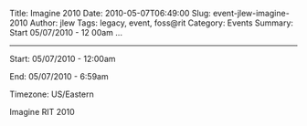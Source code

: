 Title: Imagine 2010
Date: 2010-05-07T06:49:00
Slug: event-jlew-imagine-2010
Author: jlew
Tags: legacy, event, foss@rit
Category: Events
Summary: Start  05/07/2010 - 12 00am ... 

---
Start: 05/07/2010 - 12:00am

End: 05/07/2010 - 6:59am

Timezone: US/Eastern

Imagine RIT 2010

